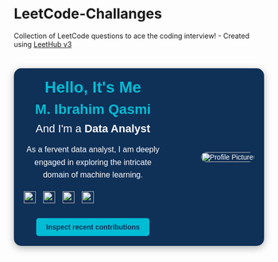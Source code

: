 # LeetCode-Challanges
Collection of LeetCode questions to ace the coding interview! - Created using [LeetHub v3](https://github.com/raphaelheinz/LeetHub-3.0)

<div align="center" style="max-width: 800px; margin: 40px auto; padding: 20px; border-radius: 15px; background-color: #0f3057; color: #ffffff; font-family: 'Montserrat', sans-serif; box-shadow: 0 4px 15px rgba(0, 0, 0, 0.3);">
  <div style="display: flex; align-items: center; justify-content: space-between;">
    <div style="max-width: 60%;">
      <h1 style="font-size: 32px; font-weight: 700; margin: 0; color: #00bcd4;">Hello, It's Me</h1>
      <h2 style="font-size: 28px; font-weight: 700; margin: 10px 0; color: #00bcd4;">M. Ibrahim Qasmi</h2>
      <h3 style="font-size: 22px; font-weight: 400; color: #ffffff; margin: 10px 0;">And I'm a <span style="font-weight: 700;">Data Analyst</span></h3>
      <p style="font-size: 16px; line-height: 1.6; color: #ffffff;">
        As a fervent data analyst, I am deeply engaged in exploring the intricate domain of machine learning.
      </p>
      <div style="display: flex; gap: 15px; margin: 20px 0;">
        <a href="https://www.facebook.com/profile.php?id=100010324487471" target="_blank">
          <img src="https://cdn-icons-png.flaticon.com/512/733/733547.png" alt="Facebook" width="24" height="24">
        </a>
        <a href="https://www.kaggle.com/muhammadibrahimqasmi" target="_blank">
          <img src="https://cdn4.iconfinder.com/data/icons/logos-and-brands/512/189_Kaggle_logo_logos-512.png" alt="Kaggle" width="24" height="24">
        </a>
        <a href="https://github.com/muhammadibrahim313" target="_blank">
          <img src="https://cdn-icons-png.flaticon.com/512/25/25657.png" alt="GitHub" width="24" height="24">
        </a>
        <a href="https://www.linkedin.com/in/muhammad-ibrahim-qasmi-9876a1297/" target="_blank">
          <img src="https://cdn-icons-png.flaticon.com/512/174/174857.png" alt="LinkedIn" width="24" height="24">
        </a>
      </div>
      <a href="https://www.kaggle.com/muhammadibrahimqasmi/code" style="display: inline-block; padding: 10px 20px; border-radius: 5px; background-color: #00bcd4; color: #0f3057; text-decoration: none; font-weight: 700; margin-top: 10px;">
        Inspect recent contributions
      </a>
    </div>
    <div style="max-width: 35%;">
      <img src="https://media.licdn.com/dms/image/v2/D4D03AQFCNX1cJg9J8w/profile-displayphoto-shrink_400_400/profile-displayphoto-shrink_400_400/0/1732156800150?e=1741219200&v=beta&t=ArHSetxW31lN-q46SWk_iKV5vgWfzTaFYPXTV-eY5X4" alt="Profile Picture" style="width: 100%; border-radius: 15px;">
    </div>
  </div>
</div>
